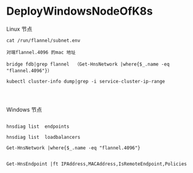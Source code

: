 # DeployWindowsNodeOfK8s




Linux 节点

```
cat /run/flannel/subnet.env

对端flannel.4096 的mac 地址

bridge fdb|grep flannel  （Get-HnsNetwork |where{$_.name -eq "flannel.4096"}）

kubectl cluster-info dump|grep -i service-cluster-ip-range




```


Windows 节点

```

hnsdiag list  endpoints

hnsdiag list  loadbalancers

Get-HnsNetwork |where{$_.name -eq "flannel.4096"}


Get-HnsEndpoint |ft IPAddress,MACAddress,IsRemoteEndpoint,Policies

```
